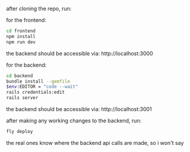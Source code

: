 after cloning the repo, run:

for the frontend:
```bash
cd frontend
npm install
npm run dev
```
the backend should be accessible via: http://localhost:3000

for the backend:
```bash
cd backend
bundle install --gemfile
$env:EDITOR = "code --wait"
rails credentials:edit
rails server
```
the backend should be accessible via: http://localhost:3001

after making any working changes to the backend, run:
```bash
fly deploy
```
the real ones know where the backend api calls are made, so i won't say